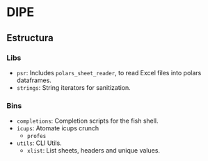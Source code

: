# DIPE

## Estructura 

### Libs

- `psr`: Includes `polars_sheet_reader`, to read Excel files into polars dataframes.
- `strings`: String iterators for sanitization.

### Bins

- `completions`: Completion scripts for the fish shell.
- `icups`: Atomate icups crunch
  - `profes`
- `utils`: CLI Utils.
  - `xlist`: List sheets, headers and unique values.


